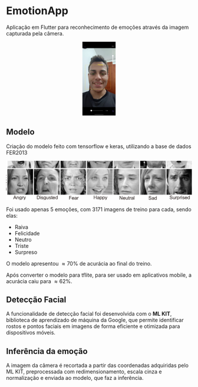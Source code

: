 # EmotionApp

Aplicação em Flutter para reconhecimento de emoções através da imagem capturada pela câmera.

<p align="center">
 <img src="./assets/images/imagem_feliz.jpeg" width="`150" height="200">
</p>


## Modelo

Criação do modelo feito com tensorflow e keras, utilizando a base de dados FER2013

![](./assets/images/dataset-cover.png)


Foi usado apenas 5 emoções, com 3171 imagens de treino para cada, sendo elas:
- Raiva
- Felicidade
- Neutro
- Triste
- Surpreso

O modelo apresentou $\approx 70\%$ de acurácia ao final do treino.

Após converter o modelo para tflite, para ser usado em aplicativos mobile, a acurácia caiu para $\approx 62\%$.

## Detecção Facial

A funcionalidade de detecção facial foi desenvolvida com o **ML KIT**, biblioteca de aprendizado de máquina da Google, que permite identificar rostos e pontos faciais em imagens de forma eficiente e otimizada para dispositivos móveis.


## Inferência da emoção

A imagem da câmera é recortada a partir das coordenadas adquiridas pelo ML KIT, preprocessada com redimensionamento, escala cinza e normalização e enviada ao modelo, que faz a inferência.

